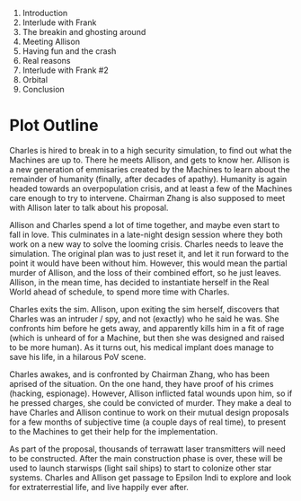 
1. Introduction
2. Interlude with Frank
3. The breakin and ghosting around
4. Meeting Allison
5. Having fun and the crash
6. Real reasons
7. Interlude with Frank #2
8. Orbital
9. Conclusion

Plot Outline
============

Charles is hired to break in to a high security simulation, to find
out what the Machines are up to.  There he meets Allison, and gets to
know her.  Allison is a new generation of emmisaries created by the
Machines to learn about the remainder of humanity (finally, after
decades of apathy).  Humanity is again headed towards an
overpopulation crisis, and at least a few of the Machines care enough
to try to intervene.  Chairman Zhang is also supposed to meet with
Allison later to talk about his proposal.

Allison and Charles spend a lot of time together, and maybe even start
to fall in love.  This culminates in a late-night design session where
they both work on a new way to solve the looming crisis.  Charles
needs to leave the simulation.  The original plan was to just reset
it, and let it run forward to the point it would have been without
him.  However, this would mean the partial murder of Allison, and the
loss of their combined effort, so he just leaves.  Allison, in the
mean time, has decided to instantiate herself in the Real World ahead
of schedule, to spend more time with Charles.

Charles exits the sim.  Allison, upon exiting the sim herself,
discovers that Charles was an intruder / spy, and not (exactly) who he
said he was.  She confronts him before he gets away, and apparently
kills him in a fit of rage (which is unheard of for a Machine, but
then she was designed and raised to be more human).  As it turns out,
his medical implant does manage to save his life, in a hilarous PoV
scene.

Charles awakes, and is confronted by Chairman Zhang, who has been
aprised of the situation.  On the one hand, they have proof of his
crimes (hacking, espionage).  However, Allison inflicted fatal wounds
upon him, so if he pressed charges, she could be convicted of murder.
They make a deal to have Charles and Allison continue to work on their
mutual design proposals for a few months of subjective time (a couple
days of real time), to present to the Machines to get their help for
the implementation.

As part of the proposal, thousands of terrawatt laser transmitters will
need to be constructed.  After the main construction phase is over,
these will be used to launch starwisps (light sail ships) to start to
colonize other star systems.  Charles and Allison get passage to
Epsilon Indi to explore and look for extraterrestial life, and live
happily ever after.

